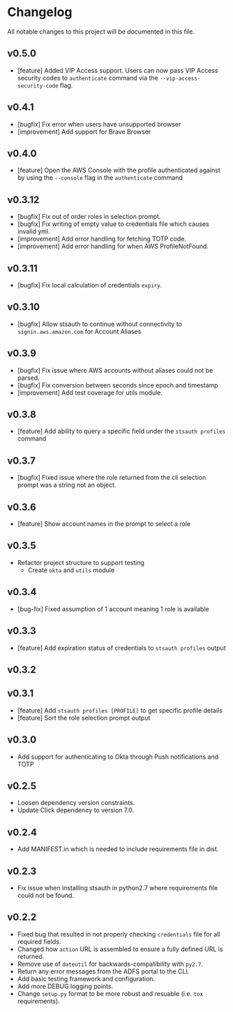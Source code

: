 # Changelog

All notable changes to this project will be documented in this file.

## v0.5.0
- [feature] Added VIP Access support. Users can now pass VIP Access security codes to `authenticate` command via the
`--vip-access-security-code` flag.

## v0.4.1
- [bugfix] Fix error when users have unsupported browser
- [improvement] Add support for Brave Browser

## v0.4.0

- [feature] Open the AWS Console with the profile authenticated against by using
  the `--console` flag in the `authenticate` command

## v0.3.12

- [bugfix] Fix out of order roles in selection prompt.
- [bugfix] Fix writing of empty value to credentials file which causes invalid yml.
- [improvement] Add error handling for fetching TOTP code.
- [improvement] Add error handling for when AWS ProfileNotFound.

## v0.3.11

- [bugfix] Fix local calculation of credentials `expiry`.

## v0.3.10

- [bugfix] Allow stsauth to continue without connectivity to `signin.aws.amazon.com` for Account Aliases

## v0.3.9

- [bugfix] Fix issue where AWS accounts without aliases could not be parsed.
- [bugfix] Fix conversion between seconds since epoch and timestamp
- [improvement] Add test coverage for utils module.

## v0.3.8

- [feature] Add ability to query a specific field under the `stsauth profiles` command

## v0.3.7

- [bugfix] Fixed issue where the role returned from the cli selection prompt was a string not an object.

## v0.3.6

- [feature] Show account names in the prompt to select a role

## v0.3.5

- Refactor project structure to support testing
  - Create `okta` and `utils` module

## v0.3.4

- [bug-fix] Fixed assumption of 1 account meaning 1 role is available

## v0.3.3

- [feature] Add expiration status of credentials to `stsauth profiles` output

## v0.3.2

## v0.3.1

- [feature] Add `stsauth profiles [PROFILE]` to get specific profile details
- [feature] Sort the role selection prompt output

## v0.3.0

- Add support for authenticating to Okta through Push notifications and TOTP

## v0.2.5

- Loosen dependency version constraints.
- Update Click dependency to version 7.0.

## v0.2.4

- Add MANIFEST.in which is needed to include requirements file in dist.

## v0.2.3

- Fix issue when installing stsauth in python2.7 where requirements file could not be found.

## v0.2.2

- Fixed bug that resulted in not properly checking `credentials` file for all required fields.
- Changed how `action` URL is assembled to ensure a fully defined URL is returned.
- Remove use of `dateutil` for backwards-compatibility with `py2.7`.
- Return any error messages from the ADFS portal to the CLI.
- Add basic testing framework and configuration.
- Add more DEBUG logging points.
- Change `setup.py` format to be more robust and resuable (i.e. `tox` requirements).